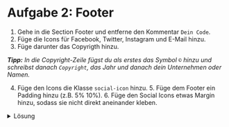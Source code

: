 # Aufgabe 2: Footer

1. Gehe in die Section Footer und entferne den Kommentar `Dein Code`.
2. Füge die Icons für Facebook, Twitter, Instagram und E-Mail hinzu.
3. Füge darunter das Copyrigth hinzu.

_**Tipp:** In die Copyright-Zeile fügst du als erstes das Symbol `©` hinzu und schreibst danach `Copyright`, das Jahr und danach dein Unternehmen oder Namen._

4. Füge den Icons die Klasse `social-icon` hinzu. 5. Füge dem Footer ein Padding hinzu (z.B. 5% 10%). 6. Füge den Social Icons etwas Margin hinzu, sodass sie nicht direkt aneinander kleben.

<details>
<summary>Lösung</summary>

#### index.html

```html
<i class="social-icon fab fa-facebook-f"></i>
<i class="social-icon fab fa-twitter"></i>
<i class="social-icon fab fa-instagram"></i>
<i class="social-icon fas fa-envelope"></i>
<p>© Copyright 2023 Starcode</p>
```

#### style.css

```css
#footer {
  padding: 5% 10%;
}

.social-icon {
  margin: 20px 10px;
}
```

</details>
